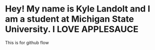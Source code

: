# Hey! My name is Kyle Landolt and I am a student at Michigan State University. I LOVE APPLESAUCE
This is for github flow
